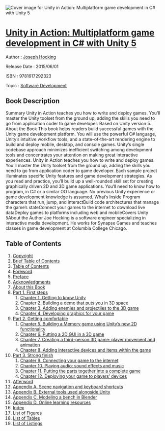 ![Cover image for Unity in Action: Multiplatform game development in C# with Unity 5](https://imgdetail.ebookreading.net/cover/cover/software_development/EB9781617292323.jpg)

[Unity in Action: Multiplatform game development in C# with Unity 5](https://ebookreading.net/view/book/Unity+in+Action%3A+Multiplatform+game+development+in+C%23+with+Unity+5-EB9781617292323_1.html "Unity in Action: Multiplatform game development in C# with Unity 5")
====================================================================================================================

Author : [Joseph Hocking](https://ebookreading.net/search/author/Joseph+Hocking)

Release Date : 2015/06/01

ISBN : 9781617292323

Topic : [Software Development](https://ebookreading.net/search/category/software-development)

Book Description
-----------------

Summary
Unity in Action teaches you how to write and deploy games. You’ll master the Unity toolset from the ground up, adding the skills you need to go from application coder to  game developer. Based on Unity version 5.
About the Book
This book helps readers build successful games with the Unity game development platform. You will use the powerful C# language, Unity’s intuitive workflow tools, and a state-of-the-art  rendering engine to build and deploy mobile, desktop, and console games. Unity’s single codebase approach minimizes inefficient switching among development tools and concentrates your  attention on making great interactive experiences.
Unity in Action teaches you how to write and deploy games. You’ll master the Unity toolset from the ground up, adding the skills you need to go from application coder to  game developer. Each sample project illuminates specific Unity features and game development strategies. As you read and practice, you’ll build up a well-rounded skill set for creating  graphically driven 2D and 3D game applications.
You’ll need to know how to program, in C# or a similar OO language. No previous Unity experience or game development knowledge is assumed.
What’s Inside
Program characters that run, jump, and interactBuild code architectures that manage the game’s stateConnect your games to the internet to download live dataDeploy games to platforms including web and mobileCovers Unity 5About the Author
Joe Hocking is a software engineer specializing in interactive media development. He works for Synapse Games and teaches classes in game development at Columbia College Chicago.
              
Table of Contents
-----------------

1. [Copyright](https://ebookreading.net/view/book/Unity+in+Action%3A+Multiplatform+game+development+in+C%23+with+Unity+5-EB9781617292323_3.html)
1. [Brief Table of Contents](https://ebookreading.net/view/book/Unity+in+Action%3A+Multiplatform+game+development+in+C%23+with+Unity+5-EB9781617292323_4.html)
1. [Table of Contents](https://ebookreading.net/view/book/Unity+in+Action%3A+Multiplatform+game+development+in+C%23+with+Unity+5-EB9781617292323_5.html)
1. [Foreword](https://ebookreading.net/view/book/Unity+in+Action%3A+Multiplatform+game+development+in+C%23+with+Unity+5-EB9781617292323_6.html)
1. [Preface](https://ebookreading.net/view/book/Unity+in+Action%3A+Multiplatform+game+development+in+C%23+with+Unity+5-EB9781617292323_7.html)
1. [Acknowledgments](https://ebookreading.net/view/book/Unity+in+Action%3A+Multiplatform+game+development+in+C%23+with+Unity+5-EB9781617292323_8.html)
1. [About this Book](https://ebookreading.net/view/book/Unity+in+Action%3A+Multiplatform+game+development+in+C%23+with+Unity+5-EB9781617292323_9.html)
1. [Part 1. First steps](https://ebookreading.net/view/book/Unity+in+Action%3A+Multiplatform+game+development+in+C%23+with+Unity+5-EB9781617292323_10.html)
    1. [Chapter 1. Getting to know Unity](https://ebookreading.net/view/book/Unity+in+Action%3A+Multiplatform+game+development+in+C%23+with+Unity+5-EB9781617292323_11.html)
    1. [Chapter 2. Building a demo that puts you in 3D space](https://ebookreading.net/view/book/Unity+in+Action%3A+Multiplatform+game+development+in+C%23+with+Unity+5-EB9781617292323_12.html)
    1. [Chapter 3. Adding enemies and projectiles to the 3D game](https://ebookreading.net/view/book/Unity+in+Action%3A+Multiplatform+game+development+in+C%23+with+Unity+5-EB9781617292323_13.html)
    1. [Chapter 4. Developing graphics for your game](https://ebookreading.net/view/book/Unity+in+Action%3A+Multiplatform+game+development+in+C%23+with+Unity+5-EB9781617292323_14.html)
1. [Part 2. Getting comfortable](https://ebookreading.net/view/book/Unity+in+Action%3A+Multiplatform+game+development+in+C%23+with+Unity+5-EB9781617292323_15.html)
    1. [Chapter 5. Building a Memory game using Unity’s new 2D functionality](https://ebookreading.net/view/book/Unity+in+Action%3A+Multiplatform+game+development+in+C%23+with+Unity+5-EB9781617292323_16.html)
    1. [Chapter 6. Putting a 2D GUI in a 3D game](https://ebookreading.net/view/book/Unity+in+Action%3A+Multiplatform+game+development+in+C%23+with+Unity+5-EB9781617292323_17.html)
    1. [Chapter 7. Creating a third-person 3D game: player movement and animation](https://ebookreading.net/view/book/Unity+in+Action%3A+Multiplatform+game+development+in+C%23+with+Unity+5-EB9781617292323_18.html)
    1. [Chapter 8. Adding interactive devices and items within the game](https://ebookreading.net/view/book/Unity+in+Action%3A+Multiplatform+game+development+in+C%23+with+Unity+5-EB9781617292323_19.html)
1. [Part 3. Strong finish](https://ebookreading.net/view/book/Unity+in+Action%3A+Multiplatform+game+development+in+C%23+with+Unity+5-EB9781617292323_20.html)
    1. [Chapter 9. Connecting your game to the internet](https://ebookreading.net/view/book/Unity+in+Action%3A+Multiplatform+game+development+in+C%23+with+Unity+5-EB9781617292323_21.html)
    1. [Chapter 10. Playing audio: sound effects and music](https://ebookreading.net/view/book/Unity+in+Action%3A+Multiplatform+game+development+in+C%23+with+Unity+5-EB9781617292323_22.html)
    1. [Chapter 11. Putting the parts together into a complete game](https://ebookreading.net/view/book/Unity+in+Action%3A+Multiplatform+game+development+in+C%23+with+Unity+5-EB9781617292323_23.html)
    1. [Chapter 12. Deploying your game to players’ devices](https://ebookreading.net/view/book/Unity+in+Action%3A+Multiplatform+game+development+in+C%23+with+Unity+5-EB9781617292323_24.html)
1. [Afterword](https://ebookreading.net/view/book/Unity+in+Action%3A+Multiplatform+game+development+in+C%23+with+Unity+5-EB9781617292323_25.html)
1. [Appendix A. Scene navigation and keyboard shortcuts](https://ebookreading.net/view/book/Unity+in+Action%3A+Multiplatform+game+development+in+C%23+with+Unity+5-EB9781617292323_26.html)
1. [Appendix B. External tools used alongside Unity](https://ebookreading.net/view/book/Unity+in+Action%3A+Multiplatform+game+development+in+C%23+with+Unity+5-EB9781617292323_27.html)
1. [Appendix C. Modeling a bench in Blender](https://ebookreading.net/view/book/Unity+in+Action%3A+Multiplatform+game+development+in+C%23+with+Unity+5-EB9781617292323_28.html)
1. [Appendix D. Online learning resources](https://ebookreading.net/view/book/Unity+in+Action%3A+Multiplatform+game+development+in+C%23+with+Unity+5-EB9781617292323_29.html)
1. [Index](https://ebookreading.net/view/book/Unity+in+Action%3A+Multiplatform+game+development+in+C%23+with+Unity+5-EB9781617292323_30.html)
1. [List of Figures](https://ebookreading.net/view/book/Unity+in+Action%3A+Multiplatform+game+development+in+C%23+with+Unity+5-EB9781617292323_31.html)
1. [List of Tables](https://ebookreading.net/view/book/Unity+in+Action%3A+Multiplatform+game+development+in+C%23+with+Unity+5-EB9781617292323_32.html)
1. [List of Listings](https://ebookreading.net/view/book/Unity+in+Action%3A+Multiplatform+game+development+in+C%23+with+Unity+5-EB9781617292323_33.html)
